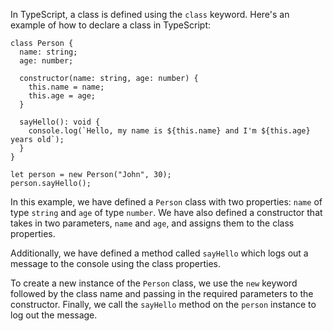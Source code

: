 In TypeScript, a class is defined using the `class` keyword. Here's an example of how to declare a class in TypeScript:

```
class Person {
  name: string;
  age: number;

  constructor(name: string, age: number) {
    this.name = name;
    this.age = age;
  }

  sayHello(): void {
    console.log(`Hello, my name is ${this.name} and I'm ${this.age} years old`);
  }
}

let person = new Person("John", 30);
person.sayHello();
```

In this example, we have defined a `Person` class with two properties: `name` of type `string` and `age` of type `number`. We have also defined a constructor that takes in two parameters, `name` and `age`, and assigns them to the class properties.

Additionally, we have defined a method called `sayHello` which logs out a message to the console using the class properties.

To create a new instance of the `Person` class, we use the `new` keyword followed by the class name and passing in the required parameters to the constructor. Finally, we call the `sayHello` method on the `person` instance to log out the message.